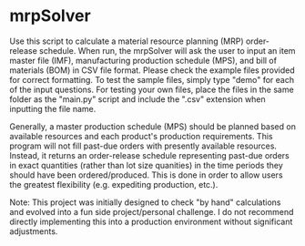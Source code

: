 # mrpSolver

Use this script to calculate a material resource planning (MRP) order-release schedule. When run, the mrpSolver will ask the user to input an item master file (IMF), manufacturing production schedule (MPS), and bill of materials (BOM) in CSV file format. Please check the example files provided for correct formatting. To test the sample files, simply type "demo" for each of the input questions. For testing your own files, place the files in the same folder as the "main.py" script and include the ".csv" extension when inputting the file name.

Generally, a master production schedule (MPS) should be planned based on available resources and each product's production requirements. This program will not fill past-due orders with presently available resources. Instead, it returns an order-release schedule representing past-due orders in exact quantities (rather than lot size quanities) in the time periods they should have been ordered/produced. This is done in order to allow users the greatest flexibility (e.g. expediting production, etc.).

Note: This project was initially designed to check "by hand" calculations and evolved into a fun side project/personal challenge. I do not recommend directly implementing this into a production environment without significant adjustments.
